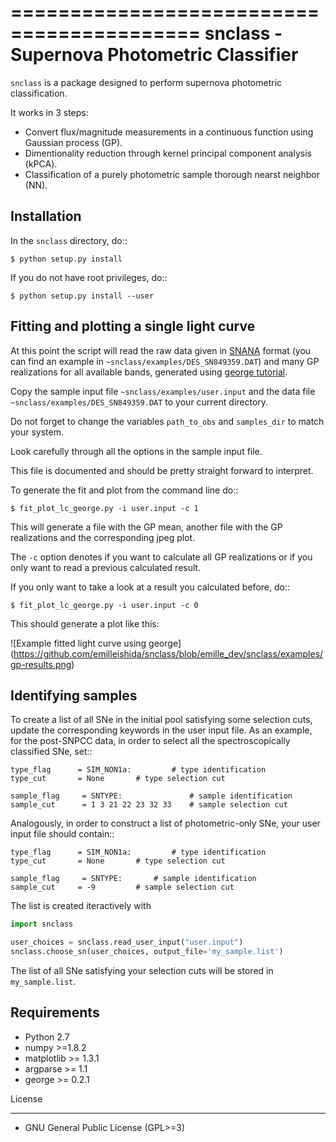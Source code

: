 ==========================================
snclass - Supernova Photometric Classifier
==========================================

``snclass`` is a package designed to perform supernova photometric classification.

It works in 3 steps:

* Convert flux/magnitude measurements in a continuous function using Gaussian process (GP). 
* Dimentionality reduction through kernel principal component analysis (kPCA). 
* Classification of a purely photometric sample thorough nearst neighbor (NN).  


## Installation

In the ``snclass`` directory, do::

    $ python setup.py install

If you do not have root privileges, do::

    $ python setup.py install --user

## Fitting and plotting a single light curve


At this point the script will read the raw data given in [SNANA](http://das.sdss2.org/ge/sample/sdsssn/SNANA-PUBLIC/) format
(you can find an example in ``~snclass/examples/DES_SN849359.DAT``) and many GP realizations for all available bands, generated using [george tutorial](https://github.com/dfm/george/blob/master/docs/_code/model.py).

Copy the sample input file  ``~snclass/examples/user.input``  and the data file ``~snclass/examples/DES_SN849359.DAT``  to your current directory.


Do not forget to change the variables ``path_to_obs`` and  ``samples_dir`` to match your system.

Look carefully through all the options in the sample input file.

This file is documented and should be pretty straight forward to interpret. 


To generate the fit and plot from the command line do::

    $ fit_plot_lc_george.py -i user.input -c 1

This will generate a file with the GP mean, another file with the GP realizations and the corresponding jpeg plot.

The ``-c`` option denotes if you want to calculate all GP realizations or if you only want to read a previous calculated result.

If you only want to take a look at a result you calculated before, do::

    $ fit_plot_lc_george.py -i user.input -c 0


This should generate a plot like this:

![Example fitted light curve using george] 
(https://github.com/emilleishida/snclass/blob/emille_dev/snclass/examples/gp-results.png)


## Identifying samples

To create a list of all SNe in the initial pool satisfying some selection cuts, update the corresponding keywords in the user input file. 
As an example, for the post-SNPCC data, in order to select all the spectroscopically classified SNe, set::

    type_flag      = SIM_NON1a:	        # type identification	
    type_cut	   = None		# type selection cut

    sample_flag	    = SNTYPE:		        # sample identification	
    sample_cut	    = 1 3 21 22 23 32 33 	# sample selection cut    


Analogously, in order to construct a list of photometric-only SNe, your user input file should contain::
	
    type_flag      = SIM_NON1a:	        # type identification	
    type_cut	   = None		# type selection cut

    sample_flag	    = SNTYPE:		# sample identification	
    sample_cut	   = -9			# sample selection cut	


The list is created iteractively with 

```python
import snclass

user_choices = snclass.read_user_input("user.input")
snclass.choose_sn(user_choices, output_file='my_sample.list')
```

The list of all SNe satisfying your selection cuts will be stored in ``my_sample.list``.


## Requirements


* Python 2.7
* numpy >=1.8.2
* matplotlib >= 1.3.1     
* argparse >= 1.1
* george >= 0.2.1


License
********

* GNU General Public License (GPL>=3)


